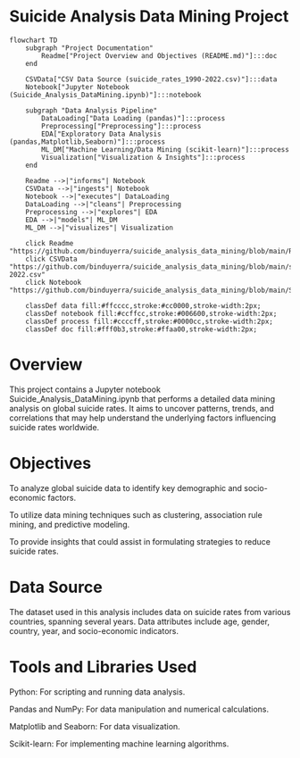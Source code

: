 # Suicide Analysis Data Mining Project

``` mermaid
flowchart TD
    subgraph "Project Documentation"
        Readme["Project Overview and Objectives (README.md)"]:::doc
    end

    CSVData["CSV Data Source (suicide_rates_1990-2022.csv)"]:::data
    Notebook["Jupyter Notebook (Suicide_Analysis_DataMining.ipynb)"]:::notebook

    subgraph "Data Analysis Pipeline"
        DataLoading["Data Loading (pandas)"]:::process
        Preprocessing["Preprocessing"]:::process
        EDA["Exploratory Data Analysis (pandas,Matplotlib,Seaborn)"]:::process
        ML_DM["Machine Learning/Data Mining (scikit-learn)"]:::process
        Visualization["Visualization & Insights"]:::process
    end

    Readme -->|"informs"| Notebook
    CSVData -->|"ingests"| Notebook
    Notebook -->|"executes"| DataLoading
    DataLoading -->|"cleans"| Preprocessing
    Preprocessing -->|"explores"| EDA
    EDA -->|"models"| ML_DM
    ML_DM -->|"visualizes"| Visualization

    click Readme "https://github.com/binduyerra/suicide_analysis_data_mining/blob/main/README.md"
    click CSVData "https://github.com/binduyerra/suicide_analysis_data_mining/blob/main/suicide_rates_1990-2022.csv"
    click Notebook "https://github.com/binduyerra/suicide_analysis_data_mining/blob/main/Suicide_Analysis_DataMining.ipynb"

    classDef data fill:#ffcccc,stroke:#cc0000,stroke-width:2px;
    classDef notebook fill:#ccffcc,stroke:#006600,stroke-width:2px;
    classDef process fill:#ccccff,stroke:#0000cc,stroke-width:2px;
    classDef doc fill:#fff0b3,stroke:#ffaa00,stroke-width:2px;
 ```



# Overview
This project contains a Jupyter notebook Suicide_Analysis_DataMining.ipynb that performs a detailed data mining analysis on global suicide rates. It aims to uncover patterns, trends, and correlations that may help understand the underlying factors influencing suicide rates worldwide.

# Objectives
To analyze global suicide data to identify key demographic and socio-economic factors.

To utilize data mining techniques such as clustering, association rule mining, and predictive modeling.

To provide insights that could assist in formulating strategies to reduce suicide rates.

# Data Source
The dataset used in this analysis includes data on suicide rates from various countries, spanning several years. Data attributes include age, gender, country, year, and socio-economic indicators.

# Tools and Libraries Used
Python: For scripting and running data analysis.

Pandas and NumPy: For data manipulation and numerical calculations.

Matplotlib and Seaborn: For data visualization.

Scikit-learn: For implementing machine learning algorithms.
